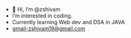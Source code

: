 - 👋 Hi, I’m @zshivam
-  I’m interested in coding.
-  Currently learning Web dev and DSA in JAVA
- gmail-zshivam19@gmail.com

<!---
zshivam/zshivam is a ✨ special ✨ repository because its `README.md` (this file) appears on your GitHub profile.
You can click the Preview link to take a look at your changes.
--->
